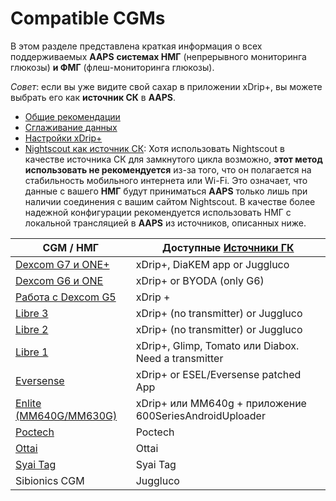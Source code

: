 # Compatible CGMs

В этом разделе представлена краткая информация о всех поддерживаемых **AAPS** **системах НМГ** (непрерывного мониторинга глюкозы) **и ФМГ** (флеш-мониторинга глюкозы).

*Совет*: если вы уже видите свой сахар в приложении xDrip+, вы можете выбрать его как **источник СК** в **AAPS**.

* [Общие рекомендации](../CompatibleCgms/GeneralCGMRecommendation.md)
* [Сглаживание данных](../CompatibleCgms/SmoothingBloodGlucoseData.md)
* [Настройки xDrip+](../CompatibleCgms/xDrip.md)
* [Nightscout как источник СК](../CompatibleCgms/CgmNightscoutUpload.md): Хотя использовать Nightscout в качестве источника СК для замкнутого цикла возможно, **этот метод использовать не рекомендуется** из-за того, что он полагается на стабильность мобильного интернета или Wi-Fi. Это означает, что данные с вашего **НМГ** будут приниматься **AAPS** только лишь при наличии соединения с вашим сайтом Nightscout. В качестве более надежной конфигурации рекомендуется использовать НМГ с локальной трансляцией в **AAPS** из источников, описанных ниже.

| CGM /  НМГ                                            | Доступные [Источники ГК](../SettingUpAaps/ConfigBuilder.md#bg-source) |
| ----------------------------------------------------- | --------------------------------------------------------------------- |
| [Dexcom G7 и ONE+](../CompatibleCgms/DexcomG7.md)     | xDrip+, DiaKEM app or Juggluco                                        |
| [Dexcom G6 и ONE](../CompatibleCgms/DexcomG6.md)      | xDrip+ or BYODA (only G6)                                             |
| [Работа с Dexcom G5](../CompatibleCgms/DexcomG5.md)   | xDrip +                                                               |
| [Libre 3](../CompatibleCgms/Libre3.md)                | xDrip+ (no transmitter) or Juggluco                                   |
| [Libre 2](../CompatibleCgms/Libre2.md)                | xDrip+ (no transmitter) or Juggluco                                   |
| [Libre 1](../CompatibleCgms/Libre1.md)                | xDrip+, Glimp, Tomato или Diabox. Need a transmitter                  |
| [Eversense](../CompatibleCgms/Eversense.md)           | xDrip+ or ESEL/Eversense patched App                                  |
| [Enlite (MM640G/MM630G)](../CompatibleCgms/MM640g.md) | xDrip+ или MM640g + приложение 600SeriesAndroidUploader               |
| [Poctech](../CompatibleCgms/PocTech.md)               | Poctech                                                               |
| [Ottai](../CompatibleCgms/OttaiM8.md)                 | Ottai                                                                 |
| [Syai Tag](../CompatibleCgms/SyaiTagX1.md)            | Syai Tag                                                              |
| Sibionics CGM                                         | Juggluco                                                              |
